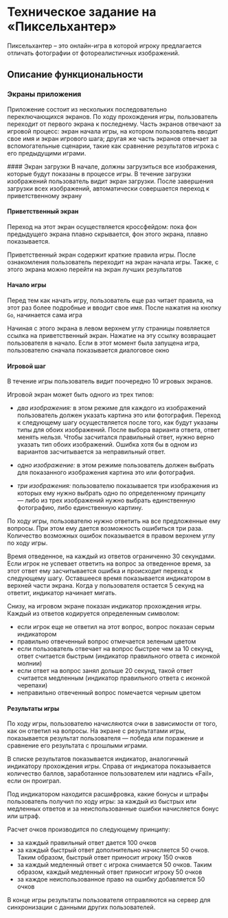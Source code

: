 # Техническое задание на «Пиксельхантер»

Пиксельхантер – это онлайн-игра в которой игроку предлагается отличать фотографии от фотореалистичных изображений.

## Описание функциональности
### Экраны приложения
Приложение состоит из нескольких последовательно переключающихся экранов. По ходу прохождения игры, пользователь переходит от первого экрана к последнему. Часть экранов отвечают за игровой процесс: экран начала игры, на котором пользователь вводит свое имя и экран игрового шага; другая же часть экранов отвечает за вспомогательные сценарии, такие как сравнение результатов игрока с его предыдущими играми.

#### Экран загрузки
В начале, должны загрузиться все изображения, которые будут показаны в процессе игры. В течение загрузки изображений пользователь видит экран загрузки. После завершения загрузки всех изображений, автоматически совершается переход к приветственному экрану

#### Приветственный экран
Переход на этот экран осуществляется кроссфейдом: пока фон предыдущего экрана плавно скрывается, фон этого экрана, плавно показывается.

Приветственный экран содержит краткие правила игры. После ознакомления пользователь переходит на экран начала игры. Также, с этого экрана можно перейти на экран лучших результатов

#### Начало игры
Перед тем как начать игру, пользователь еще раз читает правила, на этот раз более подробные и вводит свое имя. После нажатия на кнопку `Go`, начинается сама игра

Начиная с этого экрана в левом верхнем углу страницы появляется ссылка на приветственный экран. Нажатие на эту ссылку возвращает пользователя в начало. Если в этот момент была запущена игра, пользователю сначала показывается диалоговое окно

#### Игровой шаг
В течение игры пользователь видит поочередно 10 игровых экранов.

Игровой экран может быть одного из трех типов:
- *два изображения:* в этом режиме для каждого из изображений пользователь должен указать картина это или фотография. Переход к следующему шагу осуществляется после того, как будут указаны типы для обоих изображений. После выбора варианта ответа, ответ менять нельзя. Чтобы засчитался правильный ответ, нужно верно указать тип обоих изображений. Ошибка хотя бы в одном из вариантов засчитывается за неправильный ответ.

- *одно изображение:* в этом режиме пользователь должен выбрать для показанного изображения картина это или фотография.

- *три изображения:* пользователю показывается три изображения из которых ему нужно выбрать одно по определенному принципу — либо из трех изображений нужно выбрать единственную фотографию, либо единственную картину.

По ходу игры, пользователю нужно ответить на все предложенные ему вопросы. При этом ему дается возможность ошибиться три раза. Количество возможных ошибок показывается в правом верхнем углу по ходу игры.

Время отведенное, на каждый из ответов ограниченно 30 секундами. Если игрок не успевает ответить на вопрос за отведенное время, за этот ответ ему засчитывается ошибка и происходит переход к следующему шагу. Оставшееся время показывается индикатором в верхней части экрана. Когда у пользователя остается 5 секунд на ответит, индикатор начинает мигать.

Снизу, на игровом экране показан индикатор прохождения игры. Каждый из ответов кодируется определенным символом:
- если игрок еще не ответил на этот вопрос, вопрос показан серым индикатором
- правильно отвеченный вопрос отмечается зеленым цветом
- если пользователь отвечает на вопрос быстрее чем за 10 секунд, ответ считается быстрым (индикатор правильного ответа с иконкой молнии)
- если ответ на вопрос занял дольше 20 секунд, такой ответ считается медленным (индикатор правильного ответа с иконкой черепахи)
- неправильно отвеченный вопрос помечается черным цветом

#### Результаты игры
По ходу игры, пользователю начисляются очки в зависимости от того, как он ответил на вопросы. На экране с результатами игры, показывается результат пользователя — победа или поражение и сравнение его результата с прошлыми играми.

В списке результатов показывается индикатор, аналогичный индикатору прохождения игры. Справа от индикатора показывается количество баллов, заработанное пользователем или надпись «Fail», если он проиграл.

Под индикатором находится расшифровка, какие бонусы и штрафы пользователь получил по ходу игры: за каждый из быстрых или медленных ответов и за неиспользованные ошибки начисляется бонус или штраф.

Расчет очков производится по следующему принципу:
- за каждый правильный ответ дается 100 очков
- за каждый быстрый ответ дополнительно начисляется 50 очков. Таким образом, быстрый ответ приносит игроку 150 очков
- за каждый медленный ответ с игрока снимается 50 очков. Таким образом, каждый медленный ответ приносит игроку 50 очков
- за каждое неиспользованное право на ошибку добавляется 50 очков

В конце игры результаты пользователя отправляются на сервер для синхронизации с данными других пользователей.
